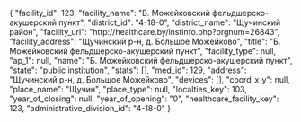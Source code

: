 {
    "facility_id": 123,
    "facility_name": "Б. Можейковский фельдшерско-акушерский пункт",
    "district_id": "4-18-0",
    "district_name": "Щучинский район",
    "facility_url": "http:\/\/healthcare.by\/instinfo.php?orgnum=26843",
    "facility_address": "Щучинский р-н, д. Большое Можейково",
    "title": "Б. Можейковский фельдшерско-акушерский пункт",
    "facility_type": null,
    "ap_1": null,
    "name": "Б. Можейковский фельдшерско-акушерский пункт",
    "state": "public institution",
    "stats": [],
    "med_id": 129,
    "address": "Щучинский р-н, д. Большое Можейково",
    "devices": [],
    "coord_x_y": null,
    "place_name": "Щучин",
    "place_type": null,
    "localties_key": 103,
    "year_of_closing": null,
    "year_of_opening": "0",
    "healthcare_facility_key": 123,
    "administrative_division_id": "4-18-0"
}